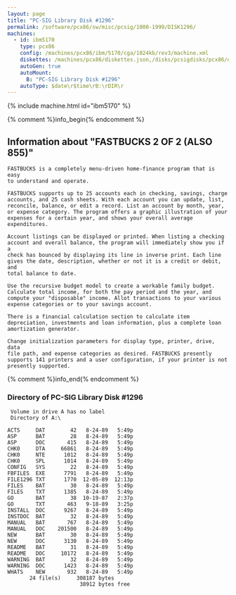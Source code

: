 ```yaml
---
layout: page
title: "PC-SIG Library Disk #1296"
permalink: /software/pcx86/sw/misc/pcsig/1000-1999/DISK1296/
machines:
  - id: ibm5170
    type: pcx86
    config: /machines/pcx86/ibm/5170/cga/1024kb/rev3/machine.xml
    diskettes: /machines/pcx86/diskettes.json,/disks/pcsigdisks/pcx86/diskettes.json
    autoGen: true
    autoMount:
      B: "PC-SIG Library Disk #1296"
    autoType: $date\r$time\rB:\rDIR\r
---
```


{% include machine.html id="ibm5170" %}

{% comment %}info_begin{% endcomment %}

## Information about "FASTBUCKS 2 OF 2 (ALSO 855)"

    FASTBUCKS is a completely menu-driven home-finance program that is easy
    to understand and operate.
    
    FASTBUCKS supports up to 25 accounts each in checking, savings, charge
    accounts, and 25 cash sheets. With each account you can update, list,
    reconcile, balance, or edit a record. List an account by month, year,
    or expense category. The program offers a graphic illustration of your
    expenses for a certain year, and shows your overall average
    expenditures.
    
    Account listings can be displayed or printed. When listing a checking
    account and overall balance, the program will immediately show you if a
    check has bounced by displaying its line in inverse print. Each line
    gives the date, description, whether or not it is a credit or debit, and
    total balance to date.
    
    Use the recursive budget model to create a workable family budget.
    Calculate total income, for both the pay period and the year, and
    compute your "disposable" income. Allot transactions to your various
    expense categories or to your savings account.
    
    There is a financial calculation section to calculate item
    depreciation, investments and loan information, plus a complete loan
    amortization generator.
    
    Change initialization parameters for display type, printer, drive, data
    file path, and expense categories as desired. FASTBUCKS presently
    supports 141 printers and a user configuration, if your printer is not
    presently supported.
{% comment %}info_end{% endcomment %}


### Directory of PC-SIG Library Disk #1296

     Volume in drive A has no label
     Directory of A:\

    ACTS     DAT        42   8-24-89   5:49p
    ASP      BAT        28   8-24-89   5:49p
    ASP      DOC       415   8-24-89   5:49p
    CHK0     DTA     66861   8-24-89   5:49p
    CHK0     NTE      1012   8-24-89   5:49p
    CHK0     SPL      1014   8-24-89   5:49p
    CONFIG   SYS        22   8-24-89   5:49p
    FBFILES  EXE      7791   8-24-89   5:49p
    FILE1296 TXT      1770  12-05-89  12:13p
    FILES    BAT        30   8-24-89   5:49p
    FILES    TXT      1385   8-24-89   5:49p
    GO       BAT        38  10-19-87   2:37p
    GO       TXT       463   9-18-89   3:25p
    INSTALL  DOC      9267   8-24-89   5:49p
    INSTDOC  BAT        32   8-24-89   5:49p
    MANUAL   BAT       767   8-24-89   5:49p
    MANUAL   DOC    201500   8-24-89   5:49p
    NEW      BAT        30   8-24-89   5:49p
    NEW      DOC      3130   8-24-89   5:49p
    README   BAT        31   8-24-89   5:49p
    README   DOC     10172   8-24-89   5:49p
    WARNING  BAT        32   8-24-89   5:49p
    WARNING  DOC      1423   8-24-89   5:49p
    WHATS    NEW       932   8-24-89   5:49p
           24 file(s)     308187 bytes
                           38912 bytes free
